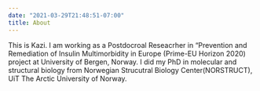 ```yaml
---
date: "2021-03-29T21:48:51-07:00"
title: About
---
```


This is Kazi. I am working as a Postdocroal Reseacrher in “Prevention and Remediation of Insulin Multimorbidity in Europe (Prime-EU Horizon 2020) project at University of Bergen, Norway. I did my PhD in molecular and structural biology from Norwegian Strucutral Biology Center(NORSTRUCT), UiT The Arctic University of Norway.